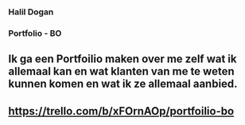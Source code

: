 ### Halil Dogan

### Portfolio - BO

## Ik ga een Portfoilio maken over me zelf wat ik allemaal kan en wat klanten van me te weten kunnen komen en wat ik ze allemaal aanbied.

## https://trello.com/b/xFOrnAOp/portfoilio-bo